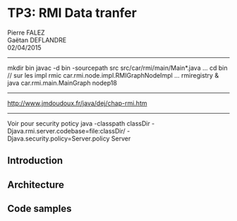 TP3: RMI Data tranfer
=====================
Pierre FALEZ  
Gaëtan DEFLANDRE  
02/04/2015  
- - - - - - - - - - - 

mkdir bin
javac -d bin -sourcepath src src/car/rmi/main/Main*.java
...
cd bin
// sur les impl
rmic car.rmi.node.impl.RMIGraphNodeImpl
...
rmiregistry &
java car.rmi.main.MainGraph nodep18

- - - - - - - -
http://www.jmdoudoux.fr/java/dej/chap-rmi.htm

- - - - - - - -
Voir pour security poticy
java -classpath classDir -Djava.rmi.server.codebase=file:classDir/ -Djava.security.policy=Server.policy Server

## Introduction

## Architecture

## Code samples
